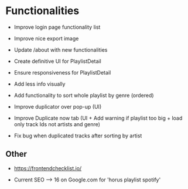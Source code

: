 # Functionalities

* Improve login page functionality list

* Improve nice export image

* Update /about with new functionalities

* Create definitive UI for PlaylistDetail

* Ensure responsiveness for PlaylistDetail

* Add less info visually

* Add functionality to sort whole playlist by genre (ordered)

* Improve duplicator over pop-up (UI)

* Improve Duplicate now tab (UI + Add warning if playlist too big + load only track Ids not artists and genre)

* Fix bug when duplicated tracks after sorting by artist

## Other

* https://frontendchecklist.io/

* Current SEO --> 16 on Google.com for 'horus playlist spotify'